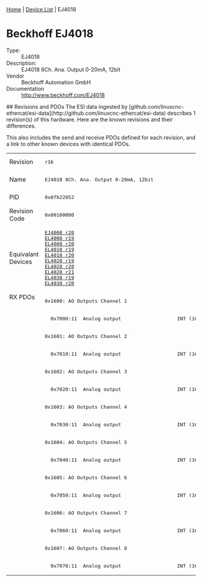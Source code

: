 <div class="nav"><a href="/esi-data">Home</a> | <a href="/esi-data/devices">Device List</a> | EJ4018</div>

#  Beckhoff EJ4018

<dl>
  <dt>Type:</dt><dd>EJ4018</dd>
  <dt>Description:</dt><dd>EJ4018 8Ch. Ana. Output 0-20mA, 12bit</dd>
  <dt>Vendor</dt><dd>Beckhoff Automation GmbH</dd>
  <dt>Documentation</dt><dd><a href="http://www.beckhoff.com/EJ4018">http://www.beckhoff.com/EJ4018</a></dd>
</dl>
## Revisions and PDOs
The ESI data ingested by [github.com/linuxcnc-ethercat/esi-data](http://github.com/linuxcnc-ethercat/esi-data) describes 1 revision(s) of this hardware.  Here are the known revisions and their differences.

This also includes the send and receive PDOs defined for each revision, and a link to other known devices with identical PDOs.

<table>
<tr >
<td class="first">Revision</td>
<td ><pre>r16</pre></td>
</tr>
<tr >
<td class="first">Name</td>
<td ><pre>EJ4018 8Ch. Ana. Output 0-20mA, 12bit</pre></td>
</tr>
<tr >
<td class="first">PID</td>
<td ><pre>0x0fb22852</pre></td>
</tr>
<tr >
<td class="first">Revision Code</td>
<td ><pre>0x00100000</pre></td>
</tr>
<tr >
<td class="first">Equivalant Devices</td>
<td ><pre><a href="EJ4008">EJ4008 r20</a><br/><a href="EL4008">EL4008 r19</a><br/><a href="EL4008">EL4008 r20</a><br/><a href="EL4018">EL4018 r19</a><br/><a href="EL4018">EL4018 r20</a><br/><a href="EL4028">EL4028 r19</a><br/><a href="EL4028">EL4028 r20</a><br/><a href="EL4028">EL4028 r21</a><br/><a href="EL4038">EL4038 r19</a><br/><a href="EL4038">EL4038 r20</a></pre></td>
</tr>
<tr class="rxpdo pdosection">
<td class="first" rowspan=16 valign=top>RX PDOs</td>
<td><pre>0x1600: AO Outputs Channel 1</pre></td>
<td></td>
</tr>
<tr class="rxpdo">
<td ><pre>  0x7000:11  Analog output                   INT (16 bits)</pre></td>
</tr>
<tr class="rxpdo pdosection">
<td ><pre>0x1601: AO Outputs Channel 2</pre></td>
</tr>
<tr class="rxpdo">
<td ><pre>  0x7010:11  Analog output                   INT (16 bits)</pre></td>
</tr>
<tr class="rxpdo pdosection">
<td ><pre>0x1602: AO Outputs Channel 3</pre></td>
</tr>
<tr class="rxpdo">
<td ><pre>  0x7020:11  Analog output                   INT (16 bits)</pre></td>
</tr>
<tr class="rxpdo pdosection">
<td ><pre>0x1603: AO Outputs Channel 4</pre></td>
</tr>
<tr class="rxpdo">
<td ><pre>  0x7030:11  Analog output                   INT (16 bits)</pre></td>
</tr>
<tr class="rxpdo pdosection">
<td ><pre>0x1604: AO Outputs Channel 5</pre></td>
</tr>
<tr class="rxpdo">
<td ><pre>  0x7040:11  Analog output                   INT (16 bits)</pre></td>
</tr>
<tr class="rxpdo pdosection">
<td ><pre>0x1605: AO Outputs Channel 6</pre></td>
</tr>
<tr class="rxpdo">
<td ><pre>  0x7050:11  Analog output                   INT (16 bits)</pre></td>
</tr>
<tr class="rxpdo pdosection">
<td ><pre>0x1606: AO Outputs Channel 7</pre></td>
</tr>
<tr class="rxpdo">
<td ><pre>  0x7060:11  Analog output                   INT (16 bits)</pre></td>
</tr>
<tr class="rxpdo pdosection">
<td ><pre>0x1607: AO Outputs Channel 8</pre></td>
</tr>
<tr class="rxpdo">
<td ><pre>  0x7070:11  Analog output                   INT (16 bits)</pre></td>
</tr>
</table>

